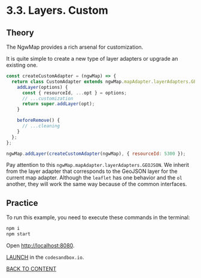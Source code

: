 # 3.3. Layers. Custom

## Theory

The NgwMap provides a rich arsenal for customization.

It is quite simple to create a new type of layer adapters or upgrade an existing one.

```javascript
const createCustomAdapter = (ngwMap) => {
  return class CustomAdapter extends ngwMap.mapAdapter.layerAdapters.GEOJSON {
    addLayer(options) {
      const { resourceId, ...opt } = options;
      // ...customization
      return super.addLayer(opt);
    }

    beforeRemove() {
      // ...cleaning
    }
  };
};

ngwMap.addLayer(createCustomAdapter(ngwMap), { resourceId: 5300 });
```

Pay attention to this `ngwMap.mapAdapter.layerAdapters.GEOJSON`. We inherit from the layer adapter that corresponds to the GeoJSON layer for the current map adapter. Although the `leaflet` has one behavior and the `ol` another, they will work the same way because of the common interfaces.

## Practice

To run this example, you need to execute these commands in the terminal:

```bash
npm i
npm start
```

Open [http://localhost:8080](http://localhost:8080).

[LAUNCH](https://githubbox.com/nextgis/ngf-tutorial/tree/master/tutorials/3_3_layers_custom) in the `codesandbox.io`.

[BACK TO CONTENT](../../README.md)
